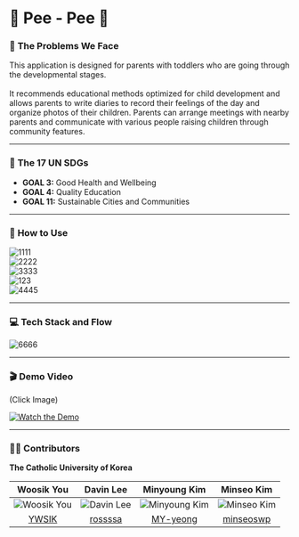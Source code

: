# 🐥 **Pee - Pee** 🐥

### 🙌 **The Problems We Face**
This application is designed for parents with toddlers who are going through the developmental stages. <br>
<br>
It recommends educational methods optimized for child development and allows parents to write diaries to record their feelings of the day and organize photos of their children. Parents can arrange meetings with nearby parents and communicate with various people raising children through community features.

---

### 💙 **The 17 UN SDGs**

- **GOAL 3:** Good Health and Wellbeing
- **GOAL 4:** Quality Education
- **GOAL 11:** Sustainable Cities and Communities

---

### 🤛 **How to Use**
![1111](https://github.com/Solution-Challenge-GDSC/GDSC_backend/assets/65442256/76ad223e-7acb-4894-bb26-6d60f7bb2f93) <br>
![2222](https://github.com/Solution-Challenge-GDSC/GDSC_backend/assets/65442256/99d99717-d8b9-403f-8453-e7a3da61ab32) <br>
![3333](https://github.com/Solution-Challenge-GDSC/GDSC_backend/assets/65442256/5155a9b9-6022-4431-8f10-110e394830bd) <br>
![123](https://github.com/Solution-Challenge-GDSC/GDSC_backend/assets/65442256/5760131a-8620-4a41-9810-d823115fd772) <br>
![4445](https://github.com/Solution-Challenge-GDSC/GDSC_backend/assets/65442256/5afe04a7-162b-489b-a1b2-c925847b19ea) 

---

### 💻 **Tech Stack and Flow**

![6666](https://github.com/Solution-Challenge-GDSC/GDSC_backend/assets/65442256/123a0e04-c502-425f-a91e-555596924d32)

---



### 🎬 **Demo Video**
(Click Image) <br>

[![Watch the Demo](https://github.com/Solution-Challenge-GDSC/GDSC_backend/assets/65442256/b8a13dec-9641-439f-9538-853e3410c7ac)](https://www.youtube.com/watch?v=RAI2KMHGifU)

---

### 👨‍💻 **Contributors**

**The Catholic University of Korea**

| **Woosik You** | **Davin Lee** | **Minyoung Kim** | **Minseo Kim** |
|:--------------:|:--------------:|:----------------:|:--------------:|
| ![Woosik You](https://avatars.githubusercontent.com/YWSIK) | ![Davin Lee](https://avatars.githubusercontent.com/rossssa) | ![Minyoung Kim](https://avatars.githubusercontent.com/MY-yeong) | ![Minseo Kim](https://avatars.githubusercontent.com/minseoswp) |
| [YWSIK](https://github.com/YWSIK) | [rossssa](https://github.com/rossssa) | [MY-yeong](https://github.com/MY-yeong) | [minseoswp](https://github.com/minseoswp) |
